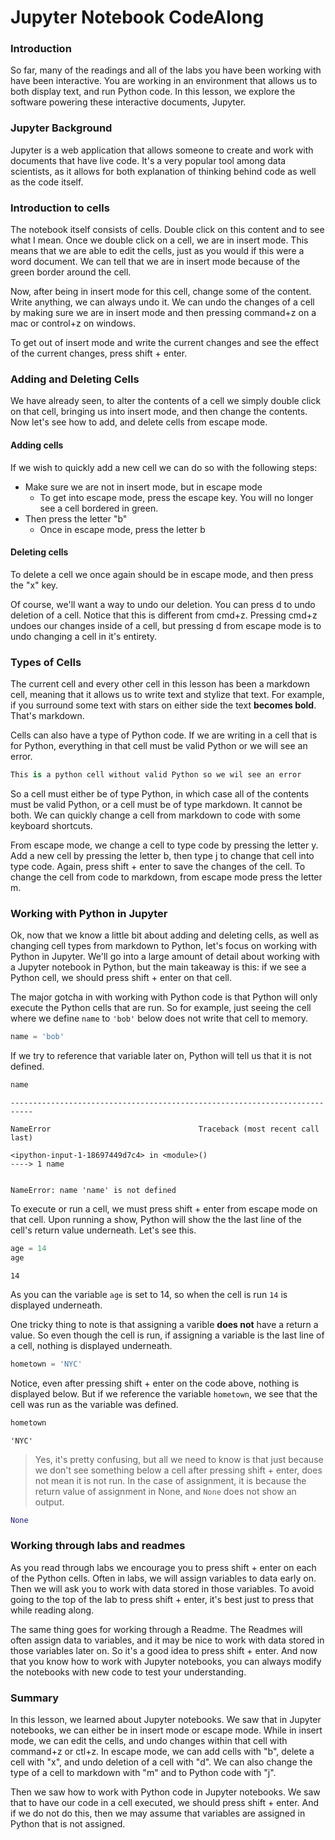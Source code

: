 
# Jupyter Notebook CodeAlong

### Introduction

So far, many of the readings and all of the labs you have been working with have been interactive.  You are working in an environment that allows us to both display text, and run Python code.  In this lesson, we explore the software powering these interactive documents, Jupyter.

### Jupyter Background

Jupyter is a web application that allows someone to create and work with documents that have live code.  It's a very popular tool among data scientists, as it allows for both explanation of thinking behind code as well as the code itself.

### Introduction to cells

The notebook itself consists of cells.  Double click on this content and to see what I mean.  Once we double click on a cell, we are in insert mode.  This means that we are able to edit the cells, just as you would if this were a word document.  We can tell that we are in insert mode because of the green border around the cell.  

Now, after being in insert mode for this cell, change some of the content.  Write anything, we can always undo it.  We can undo the changes of a cell by making sure we are in insert mode and then pressing command+z on a mac or control+z on windows.

To get out of insert mode and write the current changes and see the effect of the current changes, press shift + enter.

### Adding and Deleting Cells

We have already seen, to alter the contents of a cell we simply double click on that cell, bringing us into insert mode, and then change the contents.  Now let's see how to add, and delete cells from escape mode.

#### Adding cells

If we wish to quickly add a new cell we can do so with the following steps: 

* Make sure we are not in insert mode, but in escape mode
    * To get into escape mode, press the escape key.  You will no longer see a cell bordered in green.
* Then press the letter "b"
    * Once in escape mode, press the letter b

#### Deleting cells

To delete a cell we once again should be in escape mode, and then press the "x" key.

Of course, we'll want a way to undo our deletion.  You can press d to undo deletion of a cell.  Notice that this is different from cmd+z.  Pressing cmd+z undoes our changes inside of a cell, but pressing d from escape mode is to undo changing a cell in it's entirety.

### Types of Cells

The current cell and every other cell in this lesson has been a markdown cell, meaning that it allows us to write text and stylize that text.  For example, if you surround some text with stars on either side the text **becomes bold**.  That's markdown.

Cells can also have a type of Python code.  If we are writing in a cell that is for Python, everything in that cell must be valid Python or we will see an error.


```python
This is a python cell without valid Python so we wil see an error
```

So a cell must either be of type Python, in which case all of the contents must be valid Python, or a cell must be of type markdown.  It cannot be both.  We can quickly change a cell from markdown to code with some keyboard shortcuts.

From escape mode, we change a cell to type code by pressing the letter y.  Add a new cell by pressing the letter b, then type j to change that cell into type code.  Again, press shift + enter to save the changes of the cell.  To change the cell from code to markdown, from escape mode press the letter m.

### Working with Python in Jupyter

Ok, now that we know a little bit about adding and deleting cells, as well as changing cell types from markdown to Python, let's focus on working with Python in Jupyter.  We'll go into a large amount of detail about working with a Jupyter notebook in Python, but the main takeaway is this: if we see a Python cell, we should press shift + enter on that cell. 

The major gotcha in with working with Python code is that Python will only execute the Python cells that are run. So for example, just seeing the cell where we define `name` to `'bob'` below does not write that cell to memory.


```python
name = 'bob'
```

If we try to reference that variable later on, Python will tell us that it is not defined.  


```python
name
```


    ---------------------------------------------------------------------------

    NameError                                 Traceback (most recent call last)

    <ipython-input-1-18697449d7c4> in <module>()
    ----> 1 name
    

    NameError: name 'name' is not defined


To execute or run a cell, we must press shift + enter from escape mode on that cell.  Upon running a show, Python will show the the last line of the cell's return value underneath.  Let's see this.


```python
age = 14
age
```




    14



As you can the variable `age` is set to 14, so when the cell is run `14` is displayed underneath.

One tricky thing to note is that assigning a varible **does not** have a return a value.  So even though the cell is run, if assigning a variable is the last line of a cell, nothing is displayed underneath.


```python
hometown = 'NYC'
```

Notice, even after pressing shift + enter on the code above, nothing is displayed below.  But if we reference the variable `hometown`, we see that the cell was run as the variable was defined.


```python
hometown
```




    'NYC'



> Yes, it's pretty confusing, but all we need to know is that just because we don't see something below a cell after pressing shift + enter, does not mean it is not run.  In the case of assignment, it is because the return value of assignment in None, and `None` does not show an output. 


```python
None
```

### Working through labs and readmes 

As you read through labs we encourage you to press shift + enter on each of the Python cells.  Often in labs, we will assign variables to data early on.  Then we will ask you to work with data stored in those variables.  To avoid going to the top of the lab to press shift + enter, it's best just to press that while reading along. 

The same thing goes for working through a Readme.  The Readmes will often assign data to variables, and it may be nice to work with data stored in those variables later on.  So it's a good idea to press shift + enter.  And now that you know how to work with Jupyter notebooks, you can always modify the notebooks with new code to test your understanding.

### Summary

In this lesson, we learned about Jupyter notebooks.  We saw that in Jupyter notebooks, we can either be in insert mode or escape mode.  While in insert mode, we can edit the cells, and undo changes within that cell with command+z or ctl+z.  In escape mode, we can add cells with "b", delete a cell with "x", and undo deletion of a cell with "d".  We can also change the type of a cell to markdown with "m" and to Python code with "j".  

Then we saw how to work with Python code in Jupyter notebooks.  We saw that to have our code in a cell executed, we should press shift + enter.  And if we do not do this, then we may assume that variables are assigned in Python that is not assigned.
